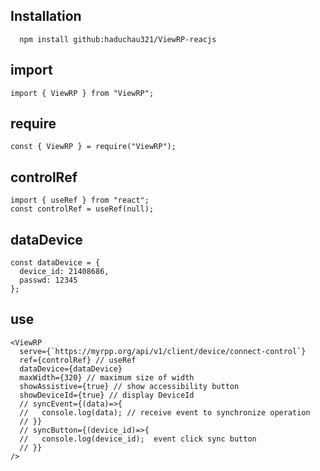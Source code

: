 ## Installation

```node
  npm install github:haduchau321/ViewRP-reacjs
```

## import

```node
import { ViewRP } from "ViewRP";
```

## require

```node
const { ViewRP } = require("ViewRP");
```

## controlRef

```node
import { useRef } from "react";
const controlRef = useRef(null);
```

## dataDevice

```node
const dataDevice = {
  device_id: 21408686,
  passwd: 12345
};
```

## use

```node
<ViewRP
  serve={`https://myrpp.org/api/v1/client/device/connect-control`}
  ref={controlRef} // useRef
  dataDevice={dataDevice}
  maxWidth={320} // maximum size of width
  showAssistive={true} // show accessibility button
  showDeviceId={true} // display DeviceId
  // syncEvent={(data)=>{
  //   console.log(data); // receive event to synchronize operation
  // }}
  // syncButton={(device_id)=>{
  //   console.log(device_id);  event click sync button
  // }}
/>
```
